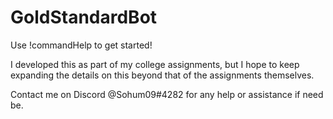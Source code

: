 # GoldStandardBot
Use !commandHelp to get started!

I developed this as part of my college assignments, but I hope to keep expanding the details on this beyond that of the assignments themselves.

Contact me on Discord @Sohum09#4282 for any help or assistance if need be.
